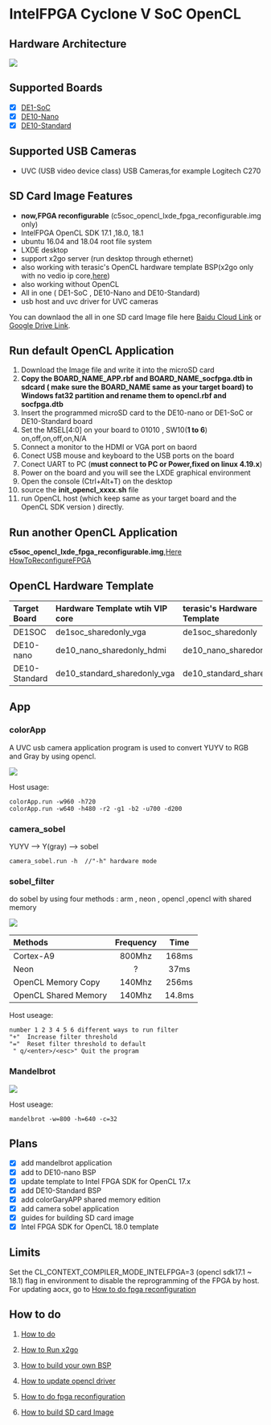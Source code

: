 # IntelFPGA Cyclone V SoC OpenCL

##  Hardware Architecture

![](figure/arch.png)

## Supported Boards

- [x] [DE1-SoC](http://www.terasic.com.cn/cgi-bin/page/archive.pl?Language=China&CategoryNo=182&No=870)
- [x] [DE10-Nano](http://www.terasic.com.cn/cgi-bin/page/archive.pl?Language=China&CategoryNo=203&No=1048)
- [x] [DE10-Standard](http://www.terasic.com.cn/cgi-bin/page/archive.pl?Language=China&CategoryNo=182&No=1105)

## Supported USB Cameras

- UVC (USB video device class) USB Cameras,for example Logitech C270

## SD Card Image Features

- **now,FPGA reconfigurable** (c5soc_opencl_lxde_fpga_reconfigurable.img only)
- IntelFPGA OpenCL SDK 17.1 ,18.0, 18.1
- ubuntu 16.04 and 18.04 root file system
- LXDE desktop
- support x2go server (run desktop through ethernet)
- also working with terasic's OpenCL hardware template BSP(x2go only with no vedio ip core,[here](HowToRunX2GO.md))
- also working without OpenCL
- All in one ( DE1-SoC , DE10-Nano and DE10-Standard)
- usb host and uvc driver for UVC cameras

You can downlaod the all in one SD card Image file here [Baidu Cloud Link](https://pan.baidu.com/s/1KDyexwHD39uyvcMDm0G97A) or [Google Drive Link](https://drive.google.com/open?id=1mAYHFvOw2xtgf-e8pntFCxCGOdaYNsgG).


## Run default OpenCL Application

1. Download the Image file and write it into the microSD card
2. **Copy the BOARD_NAME_APP.rbf and BOARD_NAME_socfpga.dtb in sdcard ( make sure the BOARD_NAME same as your target board) to Windows fat32 partition and rename them to opencl.rbf and socfpga.dtb**
3. Insert the programmed microSD card to the DE10-nano or DE1-SoC or DE10-Standard board 
4. Set the MSEL[4:0] on your board to 01010 , SW10(**1 to 6**) on,off,on,off,on,N/A
5. Connect a  monitor to the HDMI or VGA port on baord
6. Conect USB mouse and keyboard to the USB ports on the board
7. Conect UART to PC (**must connect to PC or Power,fixed on linux 4.19.x**)
8. Power on the board and you will see the LXDE graphical environment
9. Open the console (Ctrl+Alt+T) on the desktop 
10. source the **init_opencl_xxxx.sh** file 
11. run OpenCL host (which keep same as your target board and the OpenCL SDK version ) directly. 


## Run another OpenCL Application

 **c5soc_opencl_lxde_fpga_reconfigurable.img**,[Here HowToReconfigureFPGA](documents/HowToReconfigureFPGA.md#fpga-reconfiguration)

## OpenCL Hardware Template

| Target Board      | Hardware Template  wtih VIP core | terasic's Hardware Template |
| :--------         |:---------                        |:----------------------------|
| DE1SOC            | de1soc_sharedonly_vga            |de1soc_sharedonly            |
| DE10-nano         | de10_nano_sharedonly_hdmi        | de10_nano_sharedonly        |
| DE10-Standard     | de10_standard_sharedonly_vga     | de10_standard_sharedonly    |

## App
### colorApp

A UVC usb camera application program is used to convert YUYV to RGB and Gray by using opencl.

![](figure/colorApp.png)

Host usage:

	colorApp.run -w960 -h720 
	colorApp.run -w640 -h480 -r2 -g1 -b2 -u700 -d200 

### camera_sobel
YUYV --> Y(gray) --> sobel 

	camera_sobel.run -h  //"-h" hardware mode

### sobel_filter

do sobel by using four methods : arm , neon , opencl ,opencl with shared memory

![](figure/sobel.png)

| Methods              | Frequency |  Time     |
| :--------            |:---------:|:---------:|
| Cortex-A9            | 800Mhz    | 168ms     |
| Neon                 | ?         | 37ms      |
| OpenCL Memory Copy   | 140Mhz    | 256ms     |
| OpenCL Shared Memory | 140Mhz    | 14.8ms    |

Host useage:

	number 1 2 3 4 5 6 different ways to run filter
	"+"  Increase filter threshold
	"="  Reset filter threshold to default
	 " q/<enter>/<esc>" Quit the program

### Mandelbrot

![](figure/mandelbrot.png)

Host useage:

	mandelbrot -w=800 -h=640 -c=32

## Plans

- [x] add mandelbrot application
- [x] add to DE10-nano BSP
- [x] update template to Intel FPGA SDK for OpenCL 17.x
- [x] add DE10-Standard BSP
- [x] add colorGaryAPP shared memory edition
- [x] add camera sobel application
- [x] guides for building SD card image
- [x] Intel FPGA SDK for OpenCL 18.0 template

## Limits

Set the CL_CONTEXT_COMPILER_MODE_INTELFPGA=3 (opencl sdk17.1 ~ 18.1) flag in environment to disable the reprogramming of the FPGA by host. For updating aocx, go to
[How to do fpga reconfiguration](documents/HowToReconfigureFPGA.md)

## How to do
1. [How to do](documents/HowToDo.md)

2. [How to Run x2go](documents/HowToRunX2GO.md)

3. [How to build your own BSP](documents/HowToBuildBSP.md)

4. [How to update opencl driver](documents/HowToBuildOpenCLDriver.md)

5. [How to do fpga reconfiguration](documents/HowToReconfigureFPGA.md)

5. [How to build SD card Image](documents/HowToBuildSDImage.md)
